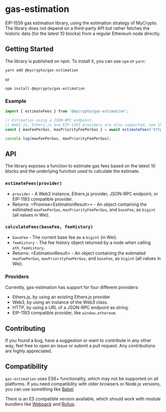 # gas-estimation

EIP-1559 gas estimation library, using the estimation strategy of MyCrypto. The library does not depend on a third-party
API but rather fetches the historic data (for the latest 10 blocks) from a regular Ethereum node directly.

## Getting Started

The library is published on npm. To install it, you can use `npm` or `yarn`:

```text
yarn add @mycrypto/gas-estimation
```

or

```text
npm install @mycrypto/gas-estimation
```

### Example

```ts
import { estimateFees } from '@mycrypto/gas-estimation';

// Estimation using a JSON-RPC endpoint.
// Web3.js, Ethers.js and EIP-1193 providers are also supported, see the documentation.
const { maxFeePerGas, maxPriorityFeePerGas } = await estimateFees('http://127.0.0.1:8545');

console.log(maxFeePerGas, maxPriorityFeePerGas);
```

## API

The library exposes a function to estimate gas fees based on the latest 10 blocks and the underlying function used to calculate the estimate.

### `estimateFees(provider)`

- `provider` - A Web3 instance, Ethers.js provider, JSON-RPC endpoint, or EIP-1193 compatible provider.
- Returns: \<Promise\<EstimationResult\>\> - An object containing the estimated `maxFeePerGas`, `maxPriorityFeePerGas`, and `baseFee`, as `bigint` (all values in Wei).

### `calculateFees(baseFee, feeHistory)`

- `baseFee` - The current base fee as a `bigint` (in Wei).
- `feeHistory` - The fee history object returned by a node when calling `eth_feeHistory`.
- Returns: \<EstimationResult\> - An object containing the estimated `maxFeePerGas`, `maxPriorityFeePerGas`, and `baseFee`, as `bigint` (all values in Wei).

### Providers

Currently, gas-estimation has support for four different providers:

- Ethers.js, by using an existing Ethers.js provider.
- Web3, by using an instance of the Web3 class.
- HTTP, by using a URL of a JSON-RPC endpoint as string.
- EIP-1193 compatible provider, like `window.ethereum`.

## Contributing

If you found a bug, have a suggestion or want to contribute in any other way, feel free to open an issue or submit a pull request. Any contributions are highly appreciated.

## Compatibility

`gas-estimation` uses ES6+ functionality, which may not be supported on all platforms. If you need compatibility with older browsers or Node.js versions, you can use something like [Babel](https://github.com/babel/babel).

There is an ES compatible version available, which should work with module bundlers like [Webpack](https://webpack.js.org/) and [Rollup](https://github.com/rollup/rollup).

